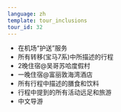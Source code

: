 ```yaml
---
language: zh
template: tour_inclusions
tour_id: 32
---
```

* 在机场“护送”服务
* 所有转移(宝马7系)中所描述的行程
* 2晚住宿@吴哥苏哈度假村
* 一晚住宿@富丽敦海湾酒店
* 所有行程中描述的膳食和饮料
* 行程中提到的所有活动远足和旅游
* 中文导游

